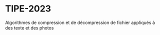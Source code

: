 # TIPE-2023
Algorithmes de compression et de décompression de fichier appliqués à des texte et des photos

